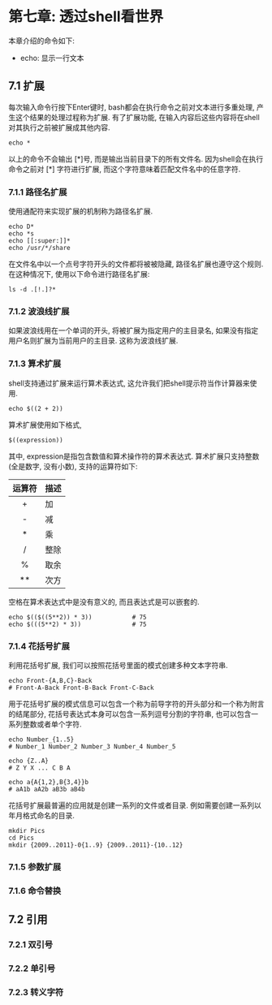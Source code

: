 # 第七章: 透过shell看世界 #

本章介绍的命令如下:

- echo: 显示一行文本

## 7.1 扩展 ##

每次输入命令行按下Enter键时, bash都会在执行命令之前对文本进行多重处理, 产生这个结果的处理过程称为扩展. 有了扩展功能, 在输入内容后这些内容将在shell对其执行之前被扩展成其他内容.

```
echo *
```
以上的命令不会输出 [\*]号, 而是输出当前目录下的所有文件名. 因为shell会在执行命令之前对 [\*] 字符进行扩展, 而这个字符意味着匹配文件名中的任意字符.

### 7.1.1 路径名扩展 ###

使用通配符来实现扩展的机制称为路径名扩展.

```
echo D*
echo *s
echo [[:super:]]*
echo /usr/*/share
```

在文件名中以一个点号字符开头的文件都将被被隐藏, 路径名扩展也遵守这个规则. 在这种情况下, 使用以下命令进行路径名扩展:

```
ls -d .[!.]?*
```

### 7.1.2 波浪线扩展 ###

如果波浪线用在一个单词的开头, 将被扩展为指定用户的主目录名, 如果没有指定用户名则扩展为当前用户的主目录. 这称为波浪线扩展.

### 7.1.3 算术扩展 ###

shell支持通过扩展来运行算术表达式, 这允许我们把shell提示符当作计算器来使用.

```
echo $((2 + 2))
```
算术扩展使用如下格式, 

```
$((expression))
```
其中, expression是指包含数值和算术操作符的算术表达式. 算术扩展只支持整数(全是数字, 没有小数), 支持的运算符如下:

| 运算符 | 描述 |
|:--:|:--|
| + | 加 |
| - | 减 |
| * | 乘 |
| / | 整除 |
| % | 取余 |
| ** | 次方 |

空格在算术表达式中是没有意义的, 而且表达式是可以嵌套的.

```
echo $(($((5**2)) * 3))           # 75
echo $(((5**2) * 3))              # 75
```

### 7.1.4 花括号扩展 ###

利用花括号扩展, 我们可以按照花括号里面的模式创建多种文本字符串.

```
echo Front-{A,B,C}-Back
# Front-A-Back Front-B-Back Front-C-Back
```
用于花括号扩展的模式信息可以包含一个称为前导字符的开头部分和一个称为附言的结尾部分, 花括号表达式本身可以包含一系列逗号分割的字符串, 也可以包含一系列整数或者单个字符.

```
echo Number_{1..5}
# Number_1 Number_2 Number_3 Number_4 Number_5

echo {Z..A}
# Z Y X ... C B A

echo a{A{1,2},B{3,4}}b
# aA1b aA2b aB3b aB4b
```

花括号扩展最普遍的应用就是创建一系列的文件或者目录. 例如需要创建一系列以年月格式命名的目录.

```
mkdir Pics
cd Pics
mkdir {2009..2011}-0{1..9} {2009..2011}-{10..12}
```

### 7.1.5 参数扩展 ###

### 7.1.6 命令替换 ###

## 7.2 引用 ##

### 7.2.1 双引号 ###

### 7.2.2 单引号 ###

### 7.2.3 转义字符 ###

